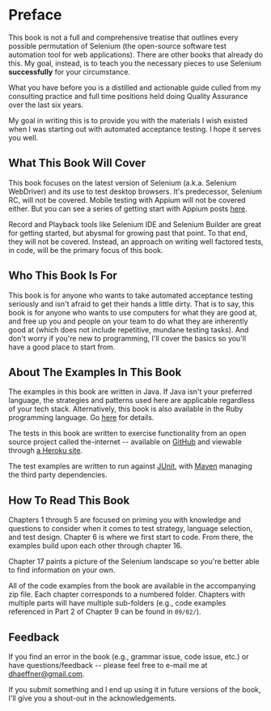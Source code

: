 # Preface

This book is not a full and comprehensive treatise that outlines every possible permutation of Selenium (the open-source software test automation tool for web applications). There are other books that already do this. My goal, instead, is to teach you the necessary pieces to use Selenium __successfully__ for your circumstance.

What you have before you is a distilled and actionable guide culled from my consulting practice and full time positions held doing Quality Assurance over the last six years.

My goal in writing this is to provide you with the materials I wish existed when I was starting out with automated acceptance testing. I hope it serves you well.

## What This Book Will Cover

This book focuses on the latest version of Selenium (a.k.a. Selenium WebDriver) and its use to test desktop browsers. It's predecessor, Selenium RC, will not be covered. Mobile testing with Appium will not be covered either. But you can see a series of getting start with Appium posts [here](https://saucelabs.com/resources/appium-bootcamp).

Record and Playback tools like Selenium IDE and Selenium Builder are great for getting started, but abysmal for growing past that point. To that end, they will not be covered. Instead, an approach on writing well factored tests, in code, will be the primary focus of this book.

## Who This Book Is For

This book is for anyone who wants to take automated acceptance testing seriously and isn't afraid to get their hands a little dirty. That is to say, this book is for anyone who wants to use computers for what they are good at, and free up you and people on your team to do what they are inherently good at (which does not include repetitive, mundane testing tasks). And don't worry if you're new to programming, I'll cover the basics so you'll have a good place to start from.

## About The Examples In This Book

The examples in this book are written in Java. If Java isn't your preferred language, the strategies and patterns used here are applicable regardless of your tech stack. Alternatively, this book is also available in the Ruby programming language. Go [here](https://seleniumguidebook.com/) for details.

The tests in this book are written to exercise functionality from an open source project called the-internet -- available on [GitHub](https://github.com/tourdedave/the-internet) and viewable through [a Heroku site](http://the-internet.herokuapp.com/).

The test examples are written to run against [JUnit](http://junit.org/), with [Maven](http://maven.apache.org/) managing the third party dependencies.

## How To Read This Book

Chapters 1 through 5 are focused on priming you with knowledge and questions to consider when it comes to test strategy, language selection, and test design. Chapter 6 is where we first start to code. From there, the examples build upon each other through chapter 16.

Chapter 17 paints a picture of the Selenium landscape so you're better able to find information on your own.

All of the code examples from the book are available in the accompanying zip file. Each chapter corresponds to a numbered folder. Chapters with multiple parts will have multiple sub-folders (e.g., code examples referenced in Part 2 of Chapter 9 can be found in `09/02/`).

## Feedback

If you find an error in the book (e.g., grammar issue, code issue, etc.) or have questions/feedback -- please feel free to e-mail me at <dhaeffner@gmail.com>.

If you submit something and I end up using it in future versions of the book, I'll give you a shout-out in the acknowledgements.
